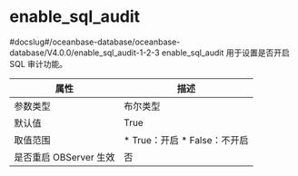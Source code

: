 enable_sql_audit 
=====================================
#docslug#/oceanbase-database/oceanbase-database/V4.0.0/enable_sql_audit-1-2-3
enable_sql_audit 用于设置是否开启 SQL 审计功能。


|      **属性**      |                                                    **描述**                                                     |
|------------------|---------------------------------------------------------------------------------------------------------------|
| 参数类型             | 布尔类型                                                                                                          |
| 默认值              | True                                                                                                          |
| 取值范围             | * True：开启   * False：不开启    |
| 是否重启 OBServer 生效 | 否                                                                                                             |


